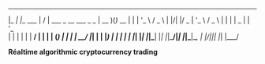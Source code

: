  _____ _            __  __                          ____  _
|_   _| |__   ___  |  \/  | ___  _ __   ___ _   _  | __ )(_)_ __
  | | | '_ \ / _ \ | |\/| |/ _ \| '_ \ / _ \ | | | |  _ \| | '_ \
  | | | | | |  __/ | |  | | (_) | | | |  __/ |_| | | |_) | | | | |
  |_| |_| |_|\___| |_|  |_|\___/|_| |_|\___|\__, | |____/|_|_| |_|
                                            |___/
                                            
**Réaltime algorithmic cryptocurrency trading**

